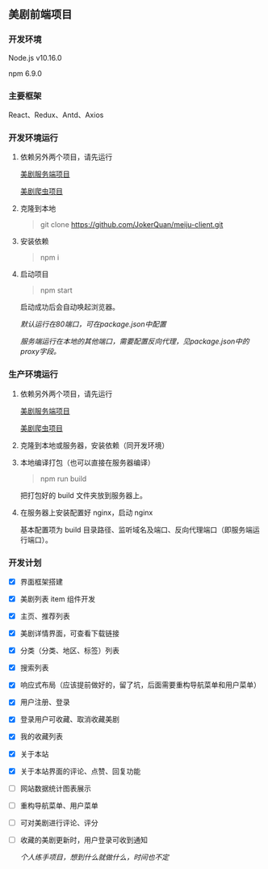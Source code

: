 ## 美剧前端项目
### 开发环境
Node.js v10.16.0

npm 6.9.0

### 主要框架

React、Redux、Antd、Axios

### 开发环境运行

1. 依赖另外两个项目，请先运行

    [美剧服务端项目](https://github.com/JokerQuan/meiju-server)

    [美剧爬虫项目](https://github.com/JokerQuan/meiju_spider)

2. 克隆到本地

    > git clone https://github.com/JokerQuan/meiju-client.git

3. 安装依赖

    > npm i

4. 启动项目

    > npm start

    启动成功后会自动唤起浏览器。

    *默认运行在80端口，可在package.json中配置*

    *服务端运行在本地的其他端口，需要配置反向代理，见package.json中的proxy字段。*

### 生产环境运行

1. 依赖另外两个项目，请先运行

    [美剧服务端项目](https://github.com/JokerQuan/meiju-server)

    [美剧爬虫项目](https://github.com/JokerQuan/meiju_spider)

2. 克隆到本地或服务器，安装依赖（同开发环境）

3. 本地编译打包（也可以直接在服务器编译）

    > npm run build

    把打包好的 build 文件夹放到服务器上。

4. 在服务器上安装配置好 nginx，启动 nginx

    基本配置项为 build 目录路径、监听域名及端口、反向代理端口（即服务端运行端口）。

### 开发计划

- [x] 界面框架搭建
- [x] 美剧列表 item 组件开发
- [x] 主页、推荐列表
- [x] 美剧详情界面，可查看下载链接
- [x] 分类（分类、地区、标签）列表
- [x] 搜索列表
- [x] 响应式布局（应该提前做好的，留了坑，后面需要重构导航菜单和用户菜单）
- [x] 用户注册、登录
- [x] 登录用户可收藏、取消收藏美剧
- [x] 我的收藏列表
- [x] 关于本站
- [x] 关于本站界面的评论、点赞、回复功能
- [ ] 网站数据统计图表展示
- [ ] 重构导航菜单、用户菜单
- [ ] 可对美剧进行评论、评分
- [ ] 收藏的美剧更新时，用户登录可收到通知

    *个人练手项目，想到什么就做什么，时间也不定*